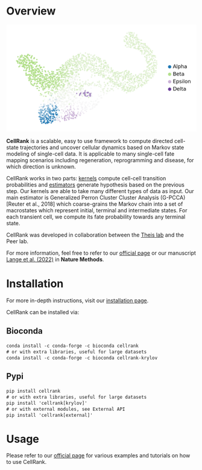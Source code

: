 # Overview
![Overview-image](https://github.com/dpeerlab/cellrank/blob/main/cellrank_fate_map.png)

**CellRank** is a scalable, easy to use framework to compute directed cell-state trajectories and uncover cellular dynamics based on Markov state modeling of single-cell data. It is applicable to many single-cell fate mapping scenarios including regeneration, reprogramming and disease, for which direction is unknown. 

CellRank works in two parts: [kernels](https://cellrank.readthedocs.io/en/stable/classes.html#kernels) compute cell-cell transition probabilities and [estimators](https://cellrank.readthedocs.io/en/stable/classes.html#estimators) generate hypothesis based on the previous step. Our kernels are able to take many different types of data as input. Our main estimator is Generalized Perron Cluster Cluster Analysis (G-PCCA) [Reuter et al., 2018] which coarse-grains the Markov chain into a set of macrostates which represent initial, terminal and intermediate states. For each transient cell, we compute its fate probability towards any terminal state. 

CellRank was developed in collaboration between the [Theis lab](https://github.com/theislab) and the Peer lab.

For more information, feel free to refer to our [official page](https://cellrank.readthedocs.io/en/stable/index.html#) or our manuscript [Lange et al. (2022)](https://www.nature.com/articles/s41592-021-01346-6) in **Nature Methods**.

# Installation
For more in-depth instructions, visit our [installation page](https://cellrank.readthedocs.io/en/stable/installation.html).

CellRank can be installed via:
## Bioconda
```
conda install -c conda-forge -c bioconda cellrank
# or with extra libraries, useful for large datasets
conda install -c conda-forge -c bioconda cellrank-krylov
```
## Pypi
```
pip install cellrank
# or with extra libraries, useful for large datasets
pip install 'cellrank[krylov]'
# or with external modules, see External API
pip install 'cellrank[external]'
```
# Usage
Please refer to our [official page](https://cellrank.readthedocs.io/en/stable/index.html#) for various examples and tutorials on how to use CellRank.
